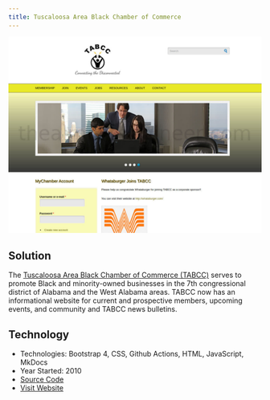 ```yaml
---
title: Tuscaloosa Area Black Chamber of Commerce
---
```


<img src="/images/portfolio_tabcc.jpg" alt="TABCC website screenshot">

## Solution

The
<a href="http://tuscblackchamber.org" target="_blank">Tuscaloosa Area Black Chamber of Commerce (TABCC)</a>
serves to promote Black and minority-owned
businesses in the 7th congressional district of Alabama and the West Alabama areas. TABCC now has an
informational website for current and prospective members, upcoming events, and community and TABCC news bulletins.

## Technology

* Technologies: Bootstrap 4, CSS, Github Actions, HTML, JavaScript, MkDocs
* Year Started: 2010
* <a href="https://github.com/almostengr/tabcc" target="_blank">Source Code</a>
* <a href="http://tuscblackchamber.org" target="_blank">Visit Website</a>
